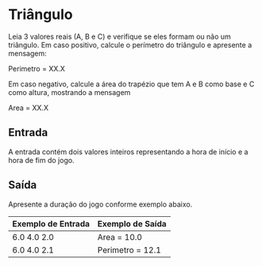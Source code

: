 # Triângulo

Leia 3 valores reais (A, B e C) e verifique se eles formam ou não um triângulo. Em caso positivo, calcule o perímetro do triângulo e apresente a mensagem:


Perimetro = XX.X


Em caso negativo, calcule a área do trapézio que tem A e B como base e C como altura, mostrando a mensagem


Area = XX.X

## Entrada
A entrada contém dois valores inteiros representando a hora de início e a hora de fim do jogo.

## Saída
Apresente a duração do jogo conforme exemplo abaixo.

|Exemplo de Entrada|Exemplo de Saída   	   | 
|---	           |---	                   |
|6.0 4.0 2.0       |Area = 10.0            |
|6.0 4.0 2.1       |Perimetro = 12.1       |